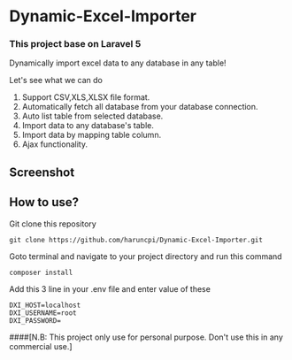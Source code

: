 # Dynamic-Excel-Importer
### This project base on Laravel 5
Dynamically import excel data to any database in any table!

Let's see what we can do

1. Support CSV,XLS,XLSX file format.
2. Automatically fetch all database from your database connection.
3. Auto list table from selected database.
4. Import data to any database's table.
5. Import data by mapping table column.
6. Ajax functionality.

## Screenshot
[dxi_home]: https://github.com/haruncpi/Dynamic-Excel-Importer/raw/master/public/images/screenshot/dxi_home.png "dxi_home"
[dxi_import]: https://github.com/haruncpi/Dynamic-Excel-Importer/raw/master/public/images/screenshot/dxi_import.png "dxi_import"
## How to use?
 Git clone this repository
```
git clone https://github.com/haruncpi/Dynamic-Excel-Importer.git
```
 Goto terminal and navigate to your project directory and run this command
```
composer install
```
 Add this 3 line in your .env file and enter value of these
```
DXI_HOST=localhost
DXI_USERNAME=root
DXI_PASSWORD=
```

####[N.B: This project only use for personal purpose. Don't use this in any commercial use.]
